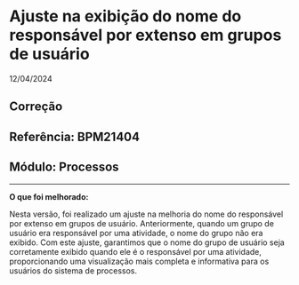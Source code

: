 # Ajuste na exibição do nome do responsável por extenso em grupos de usuário
12/04/2024
## Correção
## Referência: BPM21404
## Módulo: Processos
***

**O que foi melhorado:**

Nesta versão, foi realizado um ajuste na melhoria do nome do responsável por extenso em grupos de usuário. Anteriormente, quando um grupo de usuário era responsável por uma atividade, o nome do grupo não era exibido. Com este ajuste, garantimos que o nome do grupo de usuário seja corretamente exibido quando ele é o responsável por uma atividade, proporcionando uma visualização mais completa e informativa para os usuários do sistema de processos.
